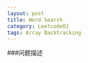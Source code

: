 ```yaml
---
layout: post
title: Word Search
category: LeetcodeOJ
tags: Array Backtracking
---
```

<div>###问题描述</div>